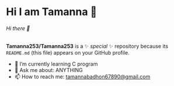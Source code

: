 # Hi I am Tamanna 🥰
###### Hi there 👋

**Tamanna253/Tamanna253** is a ✨ _special_ ✨ repository because its `README.md` (this file) appears on your GitHub profile.

- 🌱 I’m currently learning C program 
- 💬 Ask me about: ANYTHING 
- 📫 How to reach me: tamannabadhon67890@gmail.com

